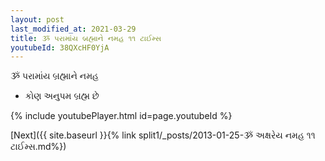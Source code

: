 ```yaml
---
layout: post
last_modified_at: 2021-03-29
title: ૐ પરામાંય બ્રહ્માને નમહ ૧૧ ટાઈમ્સ
youtubeId: 38QXcHF0YjA
---
```

 
 
 ૐ પરામાંય બ્રહ્માને નમહ  
 
 -  કોણ અનુપમ બ્રહ્મ છે 
 
  
 
  
 
 
 
 
 
 


{% include youtubePlayer.html id=page.youtubeId %}
 
[Next]({{ site.baseurl }}{% link  split1/_posts/2013-01-25-ૐ અક્ષરેય નમહ ૧૧ ટાઈમ્સ.md%})
 
